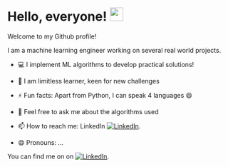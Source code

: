 # Hello, everyone! <img src="https://github.com/MB-MuratBayraktar/dataFiles/blob/main/waving-hand-joypixels.gif" width="30px">
Welcome to my Github profile! 

I am a machine learning engineer working on several real world projects. 

- 💻 I implement ML algorithms to develop practical solutions!
- 🌱 I am limitless learner, keen for new challenges 
- ⚡ Fun facts: Apart from Python, I can speak 4 languages 😄 
- 💬 Feel free to ask me about the algorithms used
- 📫 How to reach me: LinkedIn [![LinkedIn][2.2]][2].
 
- 😄 Pronouns: ...

<!-- Actual text -->

You can find me on on [![LinkedIn][2.2]][2].

<!-- Icons -->

[2.2]: https://github.com/MB-MuratBayraktar/dataFiles/blob/main/LinkedIn_logo_initials.png

<!-- Links to your social media accounts -->

[2]: https://www.linkedin.com/in/mr-muratbayraktar/
